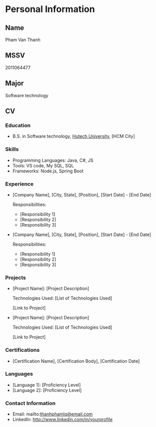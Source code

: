 # Personal Information

## Name

Pham Van Thanh

## MSSV

2011064477

## Major

Software technology

## CV

### Education

- B.S. in Software technology, [Hutech University](http://www.hutech.edu.vn), [HCM City]

### Skills

- Programming Languages: Java, C#, JS 
- Tools: VS code, My SQL, SQL 
- Frameworks: Node.js, Spring Boot

### Experience

- [Company Name], [City, State], [Position], [Start Date] - [End Date]

  Responsibilities:
  - [Responsibility 1]
  - [Responsibility 2]
  - [Responsibility 3]

- [Company Name], [City, State], [Position], [Start Date] - [End Date]

  Responsibilities:
  - [Responsibility 1]
  - [Responsibility 2]
  - [Responsibility 3]

### Projects

- [Project Name]: [Project Description]

  Technologies Used: [List of Technologies Used]

  [Link to Project]

- [Project Name]: [Project Description]

  Technologies Used: [List of Technologies Used]

  [Link to Project]

### Certifications

- [Certification Name], [Certification Body], [Certification Date]

### Languages

- [Language 1]: [Proficiency Level]
- [Language 2]: [Proficiency Level]

### Contact Information

- Email: mailto:thanhphamlq@email.com
- LinkedIn: http://www.linkedin.com/in/yourprofile